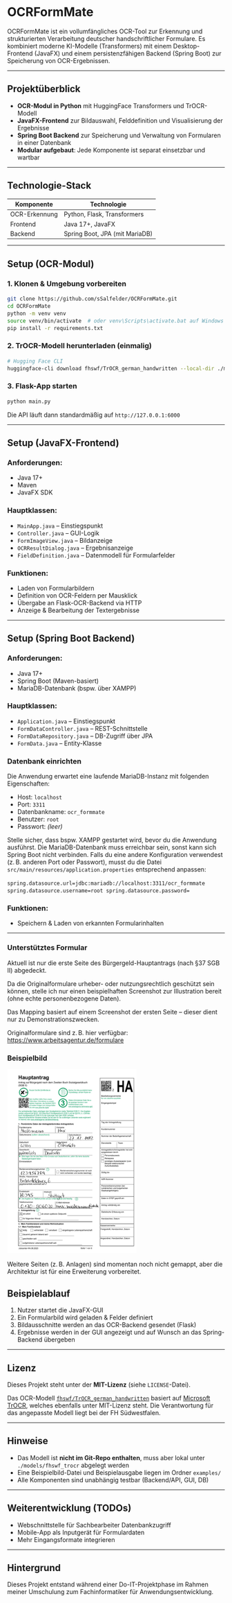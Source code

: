 # OCRFormMate

OCRFormMate ist ein vollumfängliches OCR-Tool zur Erkennung und strukturierten Verarbeitung deutscher handschriftlicher Formulare. Es kombiniert moderne KI-Modelle (Transformers) mit einem Desktop-Frontend (JavaFX) und einem persistenzfähigen Backend (Spring Boot) zur Speicherung von OCR-Ergebnissen.

---

## Projektüberblick

- **OCR-Modul in Python** mit HuggingFace Transformers und TrOCR-Modell
- **JavaFX-Frontend** zur Bildauswahl, Felddefinition und Visualisierung der Ergebnisse
- **Spring Boot Backend** zur Speicherung und Verwaltung von Formularen in einer Datenbank
- **Modular aufgebaut**: Jede Komponente ist separat einsetzbar und wartbar

---

## Technologie-Stack

| Komponente    | Technologie                    |
| ------------- | ------------------------------ |
| OCR-Erkennung | Python, Flask, Transformers    |
| Frontend      | Java 17+, JavaFX               |
| Backend       | Spring Boot, JPA (mit MariaDB) |

---

## Setup (OCR-Modul)

### 1. Klonen & Umgebung vorbereiten

```bash
git clone https://github.com/sSalfelder/OCRFormMate.git
cd OCRFormMate
python -m venv venv
source venv/bin/activate  # oder venv\Scripts\activate.bat auf Windows
pip install -r requirements.txt
```

### 2. TrOCR-Modell herunterladen (einmalig)

```bash
# Hugging Face CLI
huggingface-cli download fhswf/TrOCR_german_handwritten --local-dir ./models/fhswf_trocr --local-dir-use-symlinks False
```

### 3. Flask-App starten

```bash
python main.py
```

Die API läuft dann standardmäßig auf `http://127.0.0.1:6000`

---

## Setup (JavaFX-Frontend)

### Anforderungen:

- Java 17+
- Maven
- JavaFX SDK

### Hauptklassen:

- `MainApp.java` – Einstiegspunkt
- `Controller.java` – GUI-Logik
- `FormImageView.java` – Bildanzeige
- `OCRResultDialog.java` – Ergebnisanzeige
- `FieldDefinition.java` – Datenmodell für Formularfelder

### Funktionen:

- Laden von Formularbildern
- Definition von OCR-Feldern per Mausklick
- Übergabe an Flask-OCR-Backend via HTTP
- Anzeige & Bearbeitung der Textergebnisse

---

## Setup (Spring Boot Backend)

### Anforderungen:

- Java 17+
- Spring Boot (Maven-basiert)
- MariaDB-Datenbank (bspw. über XAMPP)

### Hauptklassen:

- `Application.java` – Einstiegspunkt
- `FormDataController.java` – REST-Schnittstelle
- `FormDataRepository.java` – DB-Zugriff über JPA
- `FormData.java` – Entity-Klasse

### Datenbank einrichten

Die Anwendung erwartet eine laufende MariaDB-Instanz mit folgenden Eigenschaften:

- Host: `localhost`
- Port: `3311`
- Datenbankname: `ocr_formmate`
- Benutzer: `root`
- Passwort: *(leer)*

Stelle sicher, dass bspw. XAMPP gestartet wird, bevor du die Anwendung ausführst. Die MariaDB-Datenbank muss erreichbar sein, sonst kann sich Spring Boot nicht verbinden.
Falls du eine andere Konfiguration verwendest (z. B. anderen Port oder Passwort), musst du die Datei `src/main/resources/application.properties` entsprechend anpassen:

`spring.datasource.url=jdbc:mariadb://localhost:3311/ocr_formmate
spring.datasource.username=root
spring.datasource.password=`

### Funktionen:

- Speichern & Laden von erkannten Formularinhalten

---

### Unterstütztes Formular

Aktuell ist nur die erste Seite des Bürgergeld-Hauptantrags (nach §37 SGB II) abgedeckt.

Da die Originalformulare urheber- oder nutzungsrechtlich geschützt sein können, stelle ich nur einen beispielhaften Screenshot zur Illustration bereit (ohne echte personenbezogene Daten).

Das Mapping basiert auf einem Screenshot der ersten Seite – dieser dient nur zu Demonstrationszwecken.

Originalformulare sind z. B. hier verfügbar:
https://www.arbeitsagentur.de/formulare

### Beispielbild

<img src="docs/img/Testseite_Buergergeld_Screenshot.png" alt="Formularbeispiel" width="300"/>

Weitere Seiten (z. B. Anlagen) sind momentan noch nicht gemappt, aber die Architektur ist für eine Erweiterung vorbereitet.

## Beispielablauf

1. Nutzer startet die JavaFX-GUI
2. Ein Formularbild wird geladen & Felder definiert
3. Bildausschnitte werden an das OCR-Backend gesendet (Flask)
4. Ergebnisse werden in der GUI angezeigt und auf Wunsch an das Spring-Backend übergeben

---

## Lizenz

Dieses Projekt steht unter der **MIT-Lizenz** (siehe `LICENSE`-Datei).

Das OCR-Modell [`fhswf/TrOCR_german_handwritten`](https://huggingface.co/fhswf/TrOCR_german_handwritten) basiert auf [Microsoft TrOCR](https://github.com/microsoft/unilm/tree/master/trocr), welches ebenfalls unter MIT-Lizenz steht. Die Verantwortung für das angepasste Modell liegt bei der FH Südwestfalen.

---

## Hinweise

- Das Modell ist **nicht im Git-Repo enthalten**, muss aber lokal unter `./models/fhswf_trocr` abgelegt werden
- Eine Beispielbild-Datei und Beispielausgabe liegen im Ordner `examples/`
- Alle Komponenten sind unabhängig testbar (Backend/API, GUI, DB)

---

## Weiterentwicklung (TODOs)

- Webschnittstelle für Sachbearbeiter Datenbankzugriff
- Mobile-App als Inputgerät für Formulardaten
- Mehr Eingangsformate integrieren

---

## Hintergrund

Dieses Projekt entstand während einer Do-IT-Projektphase im Rahmen meiner Umschulung zum Fachinformatiker für Anwendungsentwicklung.

